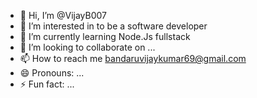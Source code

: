 - 👋 Hi, I’m @VijayB007
- 👀 I’m interested in to be a software developer
- 🌱 I’m currently learning Node.Js fullstack
- 💞️ I’m looking to collaborate on ...
- 📫 How to reach me bandaruvijaykumar69@gmail.com
- 😄 Pronouns: ...
- ⚡ Fun fact: ...

<!---
VijayB007/VijayB007 is a ✨ special ✨ repository because its `README.md` (this file) appears on your GitHub profile.
You can click the Preview link to take a look at your changes.
--->
